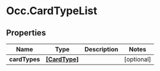 # Occ.CardTypeList

## Properties
Name | Type | Description | Notes
------------ | ------------- | ------------- | -------------
**cardTypes** | [**[CardType]**](CardType.md) |  | [optional] 


